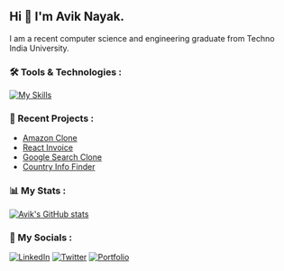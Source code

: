 ## Hi 👋 I'm Avik Nayak.


I am a recent computer science and engineering graduate from Techno India University.



### 🛠️ Tools & Technologies :
[![My Skills](https://skillicons.dev/icons?i=cpp,js,html,css,react,redux,tailwind,styledcomponents,sass,git,github,md,vscode)](https://skillicons.dev)




### 📅 Recent Projects : 

- [Amazon Clone](https://github.com/AvikNayak22/Amazon-clone)
- [React Invoice](https://github.com/AvikNayak22/React-Invoice)
- [Google Search Clone](https://github.com/AvikNayak22/google-clone)
- [Country Info Finder](https://github.com/AvikNayak22/Country-Info-Finder)




### 📊 My Stats :
[![Avik's GitHub stats](https://github-readme-stats.vercel.app/api?username=AvikNayak22&show_icons=true&theme=light)](https://github.com/AvikNayak22/github-readme-stats)



### 📱 My Socials :

[![LinkedIn](https://img.shields.io/badge/LinkedIn-0077B5?style=for-the-badge&logo=linkedin&logoColor=white)](https://www.linkedin.com/in/avik-nayak-50b667222/)
[![Twitter](https://img.shields.io/badge/Twitter-1DA1F2?style=for-the-badge&logo=twitter&logoColor=white)](https://twitter.com/__AvikNayak__)
[![Portfolio](https://img.shields.io/badge/website-000000?style=for-the-badge&logo=About.me&logoColor=white)](https://devfolio-seven.vercel.app/)



